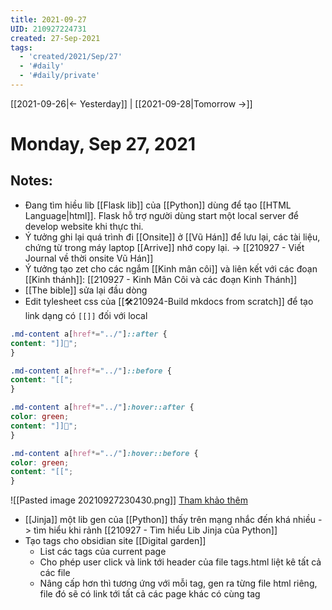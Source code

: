 ```yaml
---
title: 2021-09-27
UID: 210927224731
created: 27-Sep-2021
tags:
  - 'created/2021/Sep/27'
  - '#daily'
  - '#daily/private'
---
```

[[2021-09-26|<- Yesterday]] | [[2021-09-28|Tomorrow ->]]
# Monday, Sep 27, 2021

## Notes:
- Đang tìm hiều lib [[Flask lib]] của [[Python]] dùng để tạo [[HTML Language|html]]. Flask hỗ trợ người dùng start một local server để develop website khi thực thi.
- Ý tưởng ghi lại quá trình đi [[Onsite]] ở [[Vũ Hán]] để lưu lại, các tài liệu, chứng từ trong máy laptop [[Arrive]] nhớ copy lại. -> [[210927 - Viết Journal về thời onsite Vũ Hán]]
- Ý tưởng tạo zet cho các ngắm [[Kinh mân côi]] và liên kết với các đoạn [[Kinh thánh]]: [[210927 - Kinh Mân Côi và các đoạn Kinh Thánh]]
- [[The bible]] sửa lại đầu dòng
- Edit tylesheet css của [[🛠️210924-Build mkdocs from scratch]] để tạo link dạng có `[[]]` đối với local
```css
.md-content a[href*="../"]::after {
content: "]]🌱";
}

.md-content a[href*="../"]::before {
content: "[[";
}

.md-content a[href*="../"]:hover::after {
color: green;
content: "]]🌱";
}

.md-content a[href*="../"]:hover::before {
color: green;
content: "[[";
}
```
![[Pasted image 20210927230430.png]]
[Tham khảo thêm](https://www.w3schools.com/css/css_link.asp) 

- [[Jinja]] một lib gen của [[Python]] thấy trên mạng nhắc đến khá nhiều -> tìm hiểu khi rảnh [[210927 - Tìm hiểu Lib Jinja của Python]]
- Tạo tags cho obsidian site [[Digital garden]]
	- List các tags của current page
	- Cho phép user click và link tới header của file tags.html liệt kê tất cả các file
	- Nâng cấp hơn thì tương ứng với mỗi tag, gen ra từng file html riêng, file đó sẽ có link tới tất cả các page khác có cùng tag